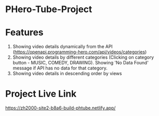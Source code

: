 # PHero-Tube-Project
# Features
1) Showing video details dynamically from the API (https://openapi.programming-hero.com/api/videos/categories)
2) Showing video details by different categories (Clicking on category button - MUSIC, COMEDY, DRAWING). Showing 'No Data Found' message if API has no data for that category.
3) Showing video details in descending order by views
# Project Live Link
https://zh2000-site2-b8a6-build-phtube.netlify.app/
